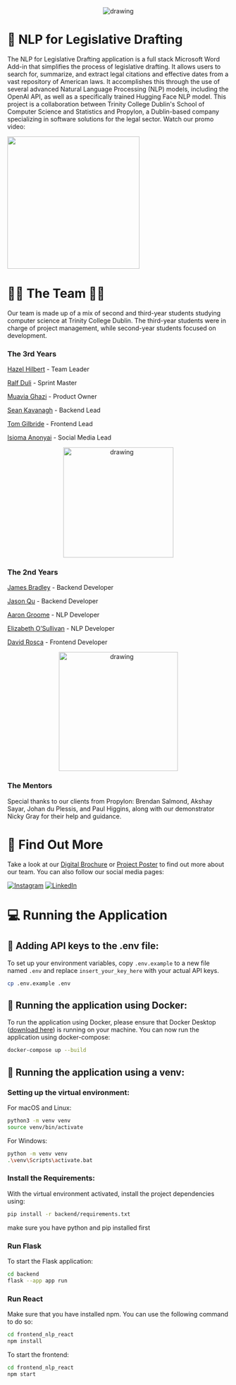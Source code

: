 <div style="text-align:center;">
    <img src="https://github.com/HazelHilbert/Legislative-Drafting-NLP/assets/98608198/2c5a8f29-a6ce-4ec3-9f96-123c70384960" alt="drawing"/>
</div>

# 📜 NLP for Legislative Drafting
The NLP for Legislative Drafting application is a full stack Microsoft Word Add-in that simplifies the process of legislative drafting. It allows users to search for, summarize, and extract legal citations and effective dates from a vast repository of American laws. It accomplishes this through the use of several advanced Natural Language Processing (NLP) models, including the OpenAI API, as well as a specifically trained Hugging Face NLP model. This project is a collaboration between Trinity College Dublin's School of Computer Science and Statistics and Propylon, a Dublin-based company specializing in software solutions for the legal sector. Watch our promo video:
<div align="left">
      <a href="https://youtu.be/EDPA96esfSY">
         <img src="https://github.com/HazelHilbert/Legislative-Drafting-NLP/assets/98608198/d1584dc6-809b-451e-9110-1c342289a40a" style="width:300px;">
      </a>
</div>

# 👩‍💻 The Team 👨‍💻
Our team is made up of a mix of second and third-year students studying computer science at Trinity College Dublin. The third-year students were in charge of project management, while second-year students focused on development.
### The 3rd Years
[Hazel Hilbert](https://github.com/HazelHilbert) - Team Leader

[Ralf Duli](https://github.com/RalfDuli) - Sprint Master

[Muavia Ghazi](https://github.com/MauvG) - Product Owner

[Sean Kavanagh](https://github.com/skavgou) - Backend Lead

[Tom Gilbride](https://github.com/TomG03) - Frontend Lead

[Isioma Anonyai](https://github.com/anonyaii) - Social Media Lead

<div style="text-align:center;">
    <img src="https://github.com/HazelHilbert/Legislative-Drafting-NLP/assets/98608198/a7c87af4-a65b-4e69-8588-92321cb7609e" alt="drawing" style="width: 250px;"/>
</div>

### The 2nd Years
[James Bradley](https://github.com/bradleja) - Backend Developer

[Jason Qu](https://github.com/Jasonqu04) - Backend Developer

[Aaron Groome](https://github.com/aagroome) - NLP Developer

[Elizabeth O’Sullivan](https://github.com/bethboo222) - NLP Developer

[David Rosca](https://github.com/roscanTCD) - Frontend Developer

<div style="text-align:center;">
    <img src="https://github.com/HazelHilbert/Legislative-Drafting-NLP/assets/98608198/c567c247-894c-4fc9-8f6d-d70105a90478" alt="drawing" style="width: 270px;"/>
</div>


### The Mentors
Special thanks to our clients from Propylon: Brendan Salmond, Akshay Sayar, Johan du Plessis, and Paul Higgins, along with our demonstrator
Nicky Gray for their help and guidance.

# 👥 Find Out More

Take a look at our [Digital Brochure](https://simplebooklet.com/swenggroup25) or [Project Poster](https://github.com/HazelHilbert/Legislative-Drafting-NLP/files/14909503/group25.pdf) to find out more about our team. You can also follow our social media pages:

[![Instagram](https://img.shields.io/badge/Instagram-E4405F?style=for-the-badge&logo=instagram&logoColor=white)](https://www.instagram.com/nlp_legislative_drafting_/)
[![LinkedIn](https://img.shields.io/badge/LinkedIn-0077B5?style=for-the-badge&logo=linkedin&logoColor=white)](https://www.linkedin.com/in/sweng-group-twenty-five-b7a3b72b5/)


# 💻 Running the Application

## 🔑 Adding API keys to the .env file:
To set up your environment variables, copy `.env.example` to a new file named `.env` and replace `insert_your_key_here` with your actual API keys.

```bash
cp .env.example .env
```

## 	🐳 Running the application using Docker:
To run the application using Docker, please ensure that Docker Desktop ([download here](https://www.docker.com/products/docker-desktop/)) is running on your machine. You can now run the application using docker-compose:

```bash
docker-compose up --build
```

## 📂 Running the application using a venv:
### Setting up the virtual environment:

For macOS and Linux:

```bash
python3 -m venv venv
source venv/bin/activate
```

For Windows:

```bash
python -m venv venv
.\venv\Scripts\activate.bat
```

### Install the Requirements:
With the virtual environment activated, install the project dependencies using:

```bash
pip install -r backend/requirements.txt
```
make sure you have python and pip installed first

### Run Flask
To start the Flask application:
```bash
cd backend
flask --app app run
```

### Run React
Make sure that you have installed npm. You can use the following command to do so:
```bash
cd frontend_nlp_react
npm install
```
To start the frontend:
```bash
cd frontend_nlp_react
npm start
```
